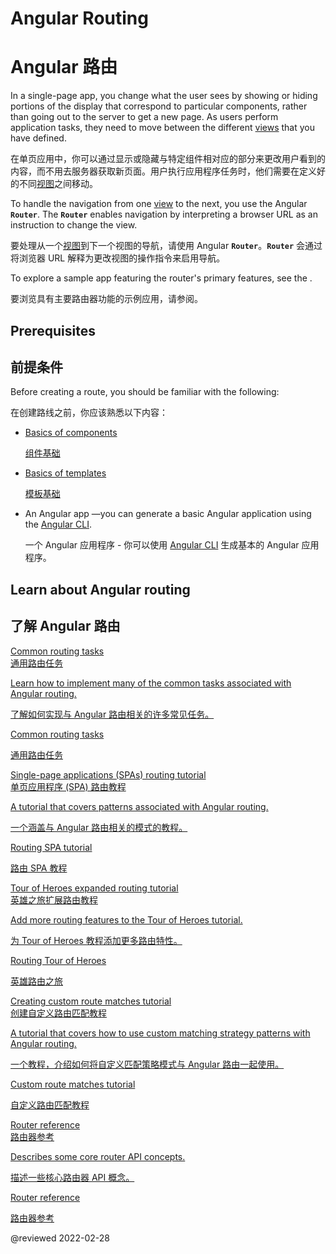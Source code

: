 # Angular Routing

# Angular 路由

In a single-page app, you change what the user sees by showing or hiding portions of the display that correspond to particular components, rather than going out to the server to get a new page.
As users perform application tasks, they need to move between the different [views](guide/glossary#view "Definition of view") that you have defined.

在单页应用中，你可以通过显示或隐藏与特定组件相对应的部分来更改用户看到的内容，而不用去服务器获取新页面。用户执行应用程序任务时，他们需要在定义好的不同[视图](guide/glossary#view "视图的定义")之间移动。

To handle the navigation from one [view](guide/glossary#view) to the next, you use the Angular **`Router`**.
The **`Router`** enables navigation by interpreting a browser URL as an instruction to change the view.

要处理从一个[视图](guide/glossary#view)到下一个视图的导航，请使用 Angular **`Router`**。**`Router`** 会通过将浏览器 URL 解释为更改视图的操作指令来启用导航。

To explore a sample app featuring the router's primary features, see the <live-example name="router"></live-example>.

要浏览具有主要路由器功能的示例应用，请参阅<live-example name="router"></live-example>。

## Prerequisites

## 前提条件

Before creating a route, you should be familiar with the following:

在创建路线之前，你应该熟悉以下内容：

* [Basics of components](guide/architecture-components)

  [组件基础](guide/architecture-components)

* [Basics of templates](guide/glossary#template)

  [模板基础](guide/glossary#template)

* An Angular app —you can generate a basic Angular application using the [Angular CLI](cli).

  一个 Angular 应用程序 - 你可以使用 [Angular CLI](cli) 生成基本的 Angular 应用程序。

## Learn about Angular routing

## 了解 Angular 路由

<div class="card-container">
  <a href="guide/router" class="docs-card" title="Common routing tasks">
    <section>Common routing tasks</section>
    <section>通用路由任务</section>
    <p>Learn how to implement many of the common tasks associated with Angular routing.</p>
    <p>了解如何实现与 Angular 路由相关的许多常见任务。</p>
    <p class="card-footer">Common routing tasks</p>
    <p class="card-footer">通用路由任务</p>
  </a>
  <a href="guide/router-tutorial" class="docs-card" title="Routing SPA tutorial">
    <section>Single-page applications (SPAs) routing tutorial</section>
    <section>单页应用程序 (SPA) 路由教程</section>
    <p>A tutorial that covers patterns associated with Angular routing.</p>
    <p>一个涵盖与 Angular 路由相关的模式的教程。</p>
    <p class="card-footer">Routing SPA tutorial</p>
    <p class="card-footer">路由 SPA 教程</p>
  </a>
  <a href="guide/router-tutorial-toh" class="docs-card" title="Routing Tour of Heroes">
    <section>Tour of Heroes expanded routing tutorial</section>
    <section>英雄之旅扩展路由教程</section>
    <p>Add more routing features to the Tour of Heroes tutorial.</p>
    <p>为 Tour of Heroes 教程添加更多路由特性。</p>
    <p class="card-footer">Routing Tour of Heroes</p>
    <p class="card-footer">英雄路由之旅</p>
  </a>
  <a href="guide/routing-with-urlmatcher" class="docs-card" title="Creating custom route matches tutorial">
    <section>Creating custom route matches tutorial</section>
    <section>创建自定义路由匹配教程</section>
    <p>A tutorial that covers how to use custom matching strategy patterns with Angular routing.</p>
    <p>一个教程，介绍如何将自定义匹配策略模式与 Angular 路由一起使用。</p>
    <p class="card-footer">Custom route matches tutorial</p>
    <p class="card-footer">自定义路由匹配教程</p>
  </a>
  <a href="guide/router-reference" class="docs-card" title="Router reference">
    <section>Router reference</section>
    <section>路由器参考</section>
    <p>Describes some core router API concepts.</p>
    <p>描述一些核心路由器 API 概念。</p>
    <p class="card-footer">Router reference</p>
    <p class="card-footer">路由器参考</p>
  </a>
</div>

<!-- links -->

<!-- external links -->

<!-- end links -->

@reviewed 2022-02-28
